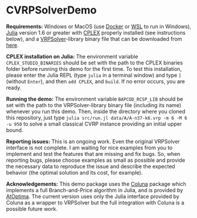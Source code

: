 # CVRPSolverDemo

**Requirements:** Windows or MacOS (use [Docker](https://www.docker.com) or [WSL](https://learn.microsoft.com/en-gb/windows/wsl/) to run in Windows), [Julia](https://julialang.org) version 1.6 or greater with [CPLEX](https://www.ibm.com/br-pt/products/ilog-cplex-optimization-studio) properly installed (see instructions below), and a [VRPSolver](https://vrpsolver.math.u-bordeaux.fr)-library binary file that can be downloaded from [here](https://drive.google.com/drive/folders/15hRXyZljTOQJVGqNQnhrEpgjGxcP41V5?usp=sharing).

**CPLEX installation on Julia:** The environment variable `CPLEX_STUDIO_BINARIES` should be set with the path to the CPLEX binaries folder before running this demo for the first time. To test this installation, please enter the Julia REPL (type `julia` in a terminal window) and type `]` (without `Enter`), and then `add CPLEX`, and `build`. If no error occurs, you are ready.

**Running the demo:** The environment variable `BAPCOD_RCSP_LIB` should be set with the path to the VRPSolver-library binary file (including its name) whenever you run this demo. Then, inside the directory where you cloned this repository, just type `julia src/run.jl data/A/A-n37-k6.vrp -m 6 -M 6 -u 950` to solve a small classical CVRP instance providing an initial upper bound.

**Reporting issues:** This is an ongoing work. Even the original VRPSolver interface is not complete. I am waiting for nice examples from you to implement and test the features that are missing and fix bugs. So, when reporting bugs, please choose examples as small as possible and provide the necessary data to reproduce the issue and describe the expected behavior (the optimal solution and its cost, for example).

**Acknowledgements:** This demo package uses the [Coluna](https://github.com/atoptima/Coluna.jl) package which implements a full Branch-and-Price algorithm in Julia, and is provided by [AtOptima](https://atoptima.com). The current version uses only the Julia interface provided by Coluna as a wrapper to VRPSolver but the full integration with Coluna is a possible future work.
